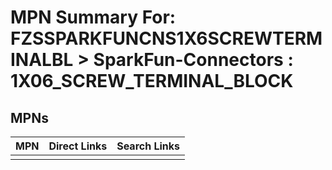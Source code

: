 



# MPN Summary For: FZSSPARKFUNCNS1X6SCREWTERMINALBL > SparkFun-Connectors : 1X06_SCREW_TERMINAL_BLOCK

## MPNs
  

|MPN|Direct Links|Search Links|
| :--- | :--- | :--- |
||||
